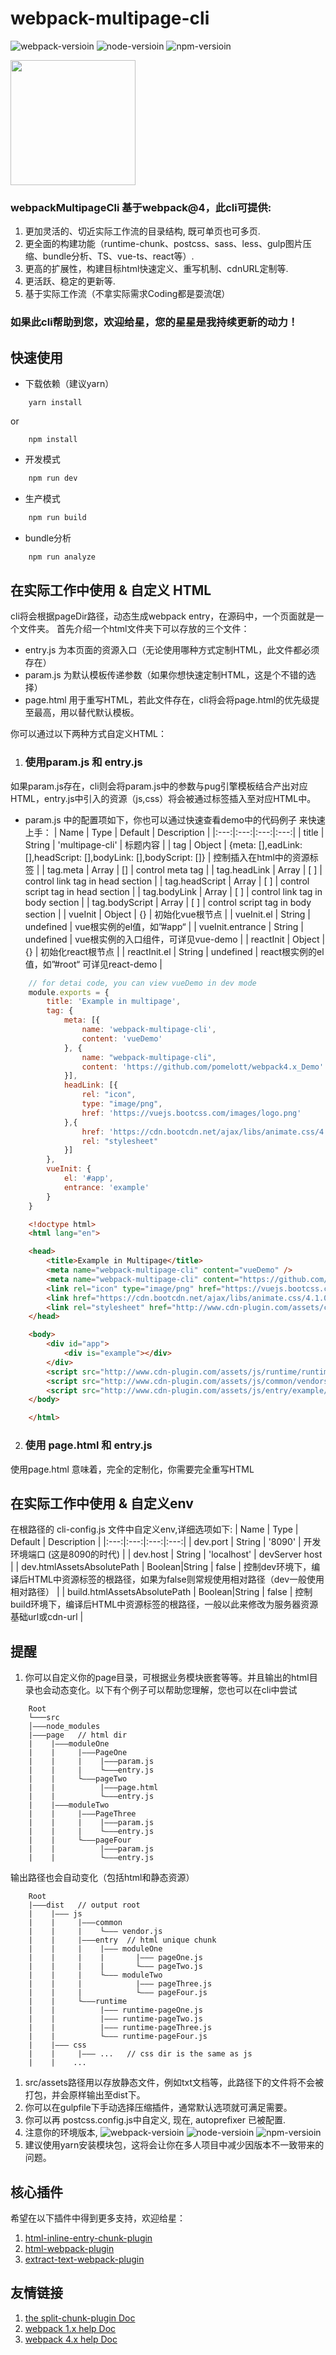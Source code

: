 # webpack-multipage-cli

![webpack-versioin](https://img.shields.io/badge/webpack-4.0.0+-green)
![node-versioin](https://img.shields.io/badge/node-v10.8.0-green)
![npm-versioin](https://img.shields.io/badge/npm-v6.2.0-green)

<img width="200" height="200" src="https://webpack.js.org/assets/icon-square-big.svg">

### webpackMultipageCli 基于webpack@4，此cli可提供:

1. 更加灵活的、切近实际工作流的目录结构, 既可单页也可多页.
2. 更全面的构建功能（runtime-chunk、postcss、sass、less、gulp图片压缩、bundle分析、TS、vue-ts、react等）.
3. 更高的扩展性，构建目标html快速定义、重写机制、cdnURL定制等.
4. 更活跃、稳定的更新等.
5. 基于实际工作流（不拿实际需求Coding都是耍流氓）

### 如果此cli帮助到您，欢迎给星，您的星星是我持续更新的动力！

## 快速使用
* 下载依赖（建议yarn）
```base
    yarn install
```
or
```base
    npm install
```
* 开发模式
```bash
    npm run dev
```
* 生产模式
```bash
    npm run build
```
* bundle分析
```bash
    npm run analyze
```
## 在实际工作中使用 & 自定义 HTML
cli将会根据pageDir路径，动态生成webpack entry，在源码中，一个页面就是一个文件夹。
首先介绍一个html文件夹下可以存放的三个文件：
* entry.js 为本页面的资源入口（无论使用哪种方式定制HTML，此文件都必须存在）
* param.js 为默认模板传递参数（如果你想快速定制HTML，这是个不错的选择）
* page.html 用于重写HTML，若此文件存在，cli将会将page.html的优先级提至最高，用以替代默认模板。

你可以通过以下两种方式自定义HTML：
1. ###  使用param.js 和 entry.js
如果param.js存在，cli则会将param.js中的参数与pug引擎模板结合产出对应HTML，entry.js中引入的资源（js,css）将会被通过标签插入至对应HTML中。
* param.js 中的配置项如下，你也可以通过快速查看demo中的代码例子 来快速上手：
  | Name | Type | Default | Description |
  |:---:|:---:|:---:|:---:|
  | title | String | 'multipage-cli' | 标题内容 |
  | tag | Object | {meta: [],eadLink: [],headScript: [],bodyLink: [],bodyScript: []} | 控制插入在html中的资源标签 |
  | tag.meta | Array | [] | control meta tag |
  | tag.headLink | Array | [ ] | control link tag in head section |
  | tag.headScript | Array | [ ] | control script tag in head section |
  | tag.bodyLink | Array | [ ] | control link tag in body section |
  | tag.bodyScript | Array | [ ] | control script tag in body section |
  | vueInit | Object | {} | 初始化vue根节点 |
  | vueInit.el | String | undefined | vue根实例的el值，如”#app“ |
  | vueInit.entrance | String | undefined  | vue根实例的入口组件，可详见vue-demo |
  | reactInit | Object | {} | 初始化react根节点 |
  | reactInit.el | String | undefined | react根实例的el值，如”#root“ 可详见react-demo |
```js
    // for detai code, you can view vueDemo in dev mode
    module.exports = {
        title: 'Example in multipage',
        tag: {
            meta: [{
                name: 'webpack-multipage-cli',
                content: 'vueDemo'
            }, {
                name: "webpack-multipage-cli",
                content: 'https://github.com/pomelott/webpack4.x_Demo'
            }],
            headLink: [{
                rel: "icon",
                type: "image/png",
                href: 'https://vuejs.bootcss.com/images/logo.png'
            },{
                href: 'https://cdn.bootcdn.net/ajax/libs/animate.css/4.1.0/animate.min.css',
                rel: "stylesheet"
            }]
        },
        vueInit: {
            el: '#app',
            entrance: 'example'
        }
    }
```
```html
    <!doctype html>
    <html lang="en">

    <head>
        <title>Example in Multipage</title>
        <meta name="webpack-multipage-cli" content="vueDemo" />
        <meta name="webpack-multipage-cli" content="https://github.com/pomelott/webpack4.x_Demo" />
        <link rel="icon" type="image/png" href="https://vuejs.bootcss.com/images/logo.png" />
        <link href="https://cdn.bootcdn.net/ajax/libs/animate.css/4.1.0/animate.min.css" rel="stylesheet" />
        <link rel="stylesheet" href="http://www.cdn-plugin.com/assets/css/entry/example/vueDemo.css?v=2466d76ff005024cce26">
    </head>

    <body>
        <div id="app">
            <div is="example"></div>
        </div>
        <script src="http://www.cdn-plugin.com/assets/js/runtime/runtime-vueDemo.js?v=2466d76ff005024cce26"></script>
        <script src="http://www.cdn-plugin.com/assets/js/common/vendors.js?v=5b4f3badf8d6ddb0036f"></script>
        <script src="http://www.cdn-plugin.com/assets/js/entry/example/vueDemo.js?v=8df1c19f97ce1a9abf72"></script>
    </body>

    </html>
```
2. ###  使用 page.html 和 entry.js
使用page.html 意味着，完全的定制化，你需要完全重写HTML


## 在实际工作中使用 & 自定义env
在根路径的 cli-config.js 文件中自定义env,详细选项如下:
  | Name | Type | Default | Description |
  |:---:|:---:|:---:|:---:|
  | dev.port | String | '8090' | 开发环境端口 (这是8090的时代) |
  | dev.host | String | 'localhost' | devServer host |
  | dev.htmlAssetsAbsolutePath | Boolean\|String | false | 控制dev环境下，编译后HTML中资源标签的根路径，如果为false则常规使用相对路径（dev一般使用相对路径） |
  | build.htmlAssetsAbsolutePath | Boolean\|String | false | 控制build环境下，编译后HTML中资源标签的根路径，一般以此来修改为服务器资源基础url或cdn-url |

## 提醒
1. 你可以自定义你的page目录，可根据业务模块嵌套等等。并且输出的html目录也会动态变化。以下有个例子可以帮助您理解，您也可以在cli中尝试
```
    Root 
    └───src
    │———node_modules
    |———page   // html dir
    |    |———moduleOne
    |    |     |———PageOne
    |    |     |    |———param.js
    |    |     |    └———entry.js
    |    |     └———pageTwo
    |    |          |———page.html
    |    |          └———entry.js
    |    |———moduleTwo
    |    |     |———PageThree 
    |    |     |    |———param.js  
    |    |     |    └———entry.js  
    |    |     └———pageFour
    |    |          |———param.js  
    |    |          └———entry.js   

```
输出路径也会自动变化（包括html和静态资源）
```
    Root 
    |———dist   // output root
    |    |——— js
    |    |     |———common
    |    |     |    └——— vendor.js
    |    |     |———entry  // html unique chunk
    |    |     |    |——— moduleOne
    |    |     |    |       |——— pageOne.js
    |    |     |    |       └——— pageTwo.js
    |    |     |    └——— moduleTwo
    |    |     |            |——— pageThree.js
    |    |     |            └——— pageFour.js
    |    |     └———runtime
    |    |          |——— runtime-pageOne.js
    |    |          |——— runtime-pageTwo.js
    |    |          |——— runtime-pageThree.js
    |    |          └——— runtime-pageFour.js
    |    |——— css
    |    |     |——— ...   // css dir is the same as js
    |    |    ...  
```
1. src/assets路径用以存放静态文件，例如txt文档等，此路径下的文件将不会被打包，并会原样输出至dist下。
2. 你可以在gulpfile下手动选择压缩插件，通常默认选项就可满足需要。
3. 你可以再 postcss.config.js中自定义, 现在, autoprefixer 已被配置.
4. 注意你的环境版本, ![webpack-versioin](https://img.shields.io/badge/webpack-4.0.0+-green) ![node-versioin](https://img.shields.io/badge/node-v10.8.0-green) ![npm-versioin](https://img.shields.io/badge/npm-v6.2.0-green)
5. 建议使用yarn安装模块包，这将会让你在多人项目中减少因版本不一致带来的问题。

## 核心插件
希望在以下插件中得到更多支持，欢迎给星：
1. <a href="https://github.com/pomelott/html-inline-entry-chunk-plugin">html-inline-entry-chunk-plugin</a>
2. <a href="https://github.com/jantimon/html-webpack-plugin">html-webpack-plugin</a>
3. <a href="https://github.com/webpack-contrib/extract-text-webpack-plugin">extract-text-webpack-plugin</a>


## 友情链接
1.  <a href="https://www.cnblogs.com/pomelott/p/9030208.html">the split-chunk-plugin Doc</a>
2.  <a href="https://www.cnblogs.com/pomelott/p/6974167.html">webpack 1.x help Doc</a>
3.  <a href="https://www.cnblogs.com/pomelott/p/8977092.html">webpack 4.x help Doc</a>


